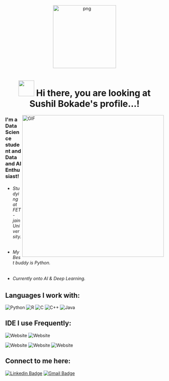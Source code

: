 <div align="center">
<img align="center" alt="png" height="200px" width="200px" src="https://user-images.githubusercontent.com/58861228/129469116-1906ab8b-ef50-4695-be1d-afe931739b37.png" />


# <img src="https://raw.githubusercontent.com/aemmadi/aemmadi/master/wave.gif" width="50px"> Hi there, you are looking at Sushil Bokade's profile...!
</div>
<!--
**Sushilbokade/Sushilbokade** is a ✨ _special_ ✨ repository because its `README.md` (this file) appears on your GitHub profile.
-->

<img align="right" alt="GIF" height="450px" width="450px" src="https://c.tenor.com/uF7aJqxcM6QAAAAi/digital-skola-bertalenta-digital.gif" />
<p align="left">

### I'm a Data Science student and Data and AI Enthusiast!
 - ###### Studying at FET - jain University.
 - ###### My Best buddy is Python.
 - ###### Currently onto AI & Deep Learning.

## Languages I work with:
![Python](https://img.shields.io/badge/Python-3776AB?style=for-the-badge&logo=python&logoColor=white
)
![R](https://img.shields.io/badge/R-276DC3?style=for-the-badge&logo=r&logoColor=white
)
![C](https://img.shields.io/badge/C-00599C?style=for-the-badge&logo=c&logoColor=white
)
![C++](https://img.shields.io/badge/C%2B%2B-00599C?style=for-the-badge&logo=c%2B%2B&logoColor=white
)
![Java](https://img.shields.io/badge/Java-ED8B00?style=for-the-badge&logo=java&logoColor=white
)


## IDE I use Frequently:
![Website](https://img.shields.io/badge/Visual_Studio_Code-0078D4?style=for-the-badge&logo=visual%20studio%20code&logoColor=white
)
![Website](https://img.shields.io/badge/Eclipse-2C2255?style=for-the-badge&logo=eclipse&logoColor=white
)

![Website](https://img.shields.io/badge/Colab-F9AB00?style=for-the-badge&logo=googlecolab&color=525252
)
![Website](https://img.shields.io/badge/RStudio-75AADB?style=for-the-badge&logo=RStudio&logoColor=white
)
![Website](https://img.shields.io/badge/VIM-%2311AB00.svg?&style=for-the-badge&logo=vim&logoColor=white
)



## Connect to me here:
[![Linkedin Badge](https://img.shields.io/badge/-SushilBokade-blue?style=flat-square&logo=Linkedin&logoColor=white&link=https://www.linkedin.com/in/sushil-bokade-0aa473189/)](https://www.linkedin.com/in/sushil-bokade-0aa473189/)
[![Gmail Badge](https://img.shields.io/badge/-bokadesushil@gmail.com-c14438?style=flat-square&logo=Gmail&logoColor=white&link=mailto:bokadesushil@gmail.com)](mailto:bokadesushil@gmail.com)



<!--
Here are some ideas to get you started:

- 🔭 I’m currently working on ...
- 🌱 I’m currently learning ...
- 👯 I’m looking to collaborate on ...
- 🤔 I’m looking for help with ...
- 💬 Ask me about ...
- 📫 How to reach me: ...
- 😄 Pronouns: ...
- ⚡ Fun fact: ...
-->
